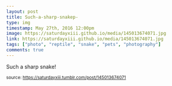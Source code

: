 ```yaml
---
layout: post
title: Such-a-sharp-snakep-
type: img
timestamp: May 27th, 2016 12:00pm
image: https://saturdayxiii.github.io/media/145013674071.jpg
link: https://saturdayxiii.github.io/media/145013674071.jpg
tags: ["photo", "reptile", "snake", "pets", "photography"]
comments: true
---
```


Such a sharp snake!
 
  
<small>source: https://saturdayxiii.tumblr.com/post/145013674071</small>